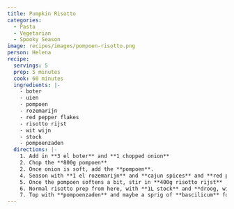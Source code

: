 ```yaml
---
title: Pumpkin Risotto
categories:
  - Pasta
  - Vegetarian
  - Spooky Season
image: recipes/images/pompoen-risotto.png
person: Helena
recipe:
  servings: 5
  prep: 5 minutes
  cook: 60 minutes
  ingredients: |-
    - boter
    - uien
    - pompoen
    - rozemarijn
    - red pepper flakes
    - risotto rijst
    - wit wijn
    - stock
    - pompoenzaden
  directions: |-
    1. Add in **3 el boter** and **1 chopped onion**
    2. Chop the **800g pompoen**
    2. Once onion is soft, add the **pompoen**.
    4. Season with **1 el rozemarijn** and **cajun spices** and **red pepper flakes**
    5. Once the pompoen softens a bit, stir in **400g risotto rijst**
    6. Normal risotto prep from here, with **1L stock** and **droog, wit wijn**
    7. Top with **pompoenzaden** and maybe a sprig of **bascilicum** for colour.
---
```


